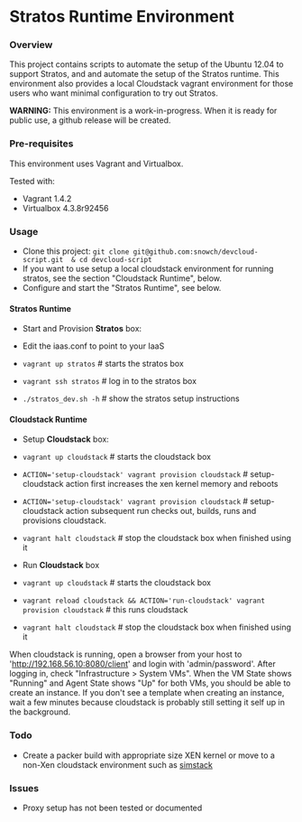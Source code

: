 Stratos Runtime Environment
===========================

### Overview

This project contains scripts to automate the setup of the Ubuntu 12.04 to support Stratos, and and automate the setup of the Stratos runtime.  This environment also provides a local Cloudstack vagrant environment for those users who want minimal configuration to try out Stratos.

**WARNING:** This environment is a work-in-progress.  When it is ready for public use, a github release will be created.

### Pre-requisites

This environment uses Vagrant and Virtualbox.

Tested with:

- Vagrant 1.4.2
- Virtualbox 4.3.8r92456

### Usage

- Clone this project: ```git clone git@github.com:snowch/devcloud-script.git  & cd devcloud-script```
- If you want to use setup a local cloudstack environment for running stratos, see the section "Cloudstack Runtime", below.
- Configure and start the "Stratos Runtime", see below.

#### Stratos Runtime ####

- Start and Provision **Stratos** box:

 - Edit the iaas.conf to point to your IaaS
 - ```vagrant up stratos``` # starts the stratos box
 - ```vagrant ssh stratos``` # log in to the stratos box
 - ```./stratos_dev.sh -h``` # show the stratos setup instructions


#### Cloudstack Runtime ####

- Setup **Cloudstack** box:

 - ```vagrant up cloudstack``` # starts the cloudstack box
 - ```ACTION='setup-cloudstack' vagrant provision cloudstack``` # setup-cloudstack action first increases the xen kernel memory and reboots
 - ```ACTION='setup-cloudstack' vagrant provision cloudstack``` # setup-cloudstack action subsequent run checks out, builds, runs and provisions cloudstack. 
 - ```vagrant halt cloudstack``` # stop the cloudstack box when finished using it

- Run **Cloudstack** box

 - ```vagrant up cloudstack``` # starts the cloudstack box
 - ```vagrant reload cloudstack && ACTION='run-cloudstack' vagrant provision cloudstack``` # this runs cloudstack
 - ```vagrant halt cloudstack``` # stop the cloudstack box when finished using it

When cloudstack is running, open a browser from your host to 'http://192.168.56.10:8080/client' and login with 'admin/password'. After logging in, check "Infrastructure > System VMs".  When the VM State shows "Running" and Agent State shows "Up" for both VMs, you should be able to create an instance.  If you don't see a template when creating an instance, wait a few minutes because cloudstack is probably still setting it self up in the background.

### Todo

- Create a packer build with appropriate size XEN kernel or move to a non-Xen cloudstack environment such as [simstack](https://github.com/runseb/simstack)

### Issues

- Proxy setup has not been tested or documented

